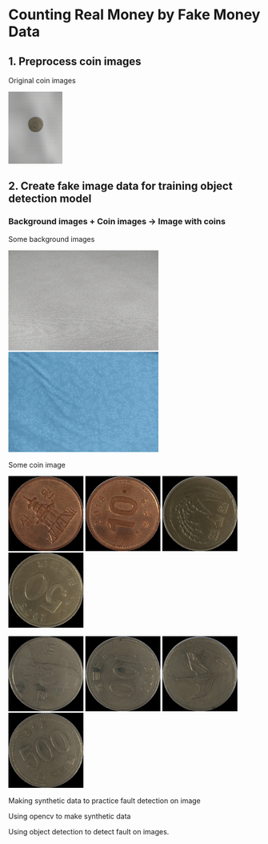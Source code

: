 # Counting Real Money by Fake Money Data

## 1. Preprocess coin images
Original coin images

<img src="https://github.com/oattao/CountingKoreanCoin/blob/master/data/coin_images/100h.jpg" width="108" height="144" />



## 2. Create fake image data for training object detection model
### Background images + Coin images -> Image with coins

Some background images

<img src="https://github.com/oattao/CountingKoreanCoin/blob/master/data/backgrounds/bg%20(1).jpg" width="300" height="200" /> <img src="https://github.com/oattao/CountingKoreanCoin/blob/master/data/backgrounds/bg%20(5).jpg" width="300" height="200" />

Some coin image

<img src="https://github.com/oattao/CountingKoreanCoin/blob/master/data/coin_seeds/10h.jpg" width="150" height="150" /> <img src="https://github.com/oattao/CountingKoreanCoin/blob/master/data/coin_seeds/10t.jpg" width="150" height="150" /> <img src="https://github.com/oattao/CountingKoreanCoin/blob/master/data/coin_seeds/50h.jpg" width="150" height="150" /> <img src="https://github.com/oattao/CountingKoreanCoin/blob/master/data/coin_seeds/50t.jpg" width="150" height="150" /> 

<img src="https://github.com/oattao/CountingKoreanCoin/blob/master/data/coin_seeds/100h.jpg" width="150" height="150" /> <img src="https://github.com/oattao/CountingKoreanCoin/blob/master/data/coin_seeds/100t.jpg" width="150" height="150" /> <img src="https://github.com/oattao/CountingKoreanCoin/blob/master/data/coin_seeds/500h.jpg" width="150" height="150" /> <img src="https://github.com/oattao/CountingKoreanCoin/blob/master/data/coin_seeds/500t.jpg" width="150" height="150" />

Making synthetic data to practice fault detection on image

Using opencv to make synthetic data

Using object detection to detect fault on images.
